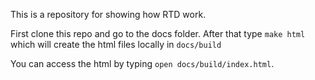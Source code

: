 This is a repository for showing how RTD work.

First clone this repo and go to the docs folder.
After that type `make html` which will create the html files locally in `docs/build`

You can access the html by typing `open docs/build/index.html`.
